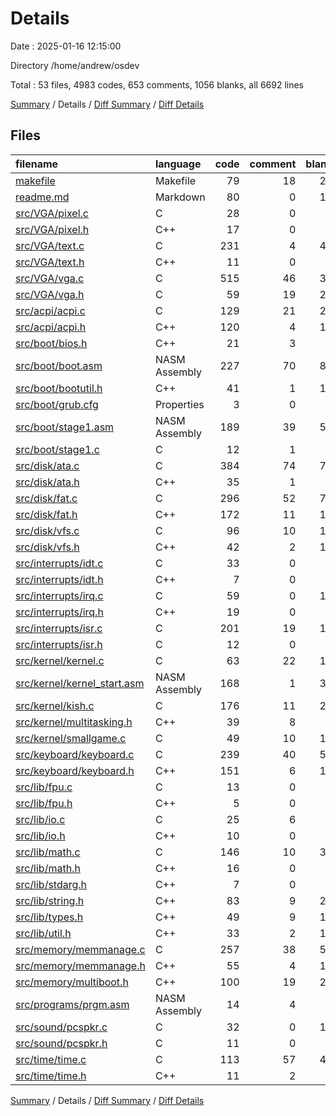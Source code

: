 # Details

Date : 2025-01-16 12:15:00

Directory /home/andrew/osdev

Total : 53 files,  4983 codes, 653 comments, 1056 blanks, all 6692 lines

[Summary](results.md) / Details / [Diff Summary](diff.md) / [Diff Details](diff-details.md)

## Files
| filename | language | code | comment | blank | total |
| :--- | :--- | ---: | ---: | ---: | ---: |
| [makefile](/makefile) | Makefile | 79 | 18 | 24 | 121 |
| [readme.md](/readme.md) | Markdown | 80 | 0 | 16 | 96 |
| [src/VGA/pixel.c](/src/VGA/pixel.c) | C | 28 | 0 | 5 | 33 |
| [src/VGA/pixel.h](/src/VGA/pixel.h) | C++ | 17 | 0 | 8 | 25 |
| [src/VGA/text.c](/src/VGA/text.c) | C | 231 | 4 | 42 | 277 |
| [src/VGA/text.h](/src/VGA/text.h) | C++ | 11 | 0 | 8 | 19 |
| [src/VGA/vga.c](/src/VGA/vga.c) | C | 515 | 46 | 33 | 594 |
| [src/VGA/vga.h](/src/VGA/vga.h) | C | 59 | 19 | 25 | 103 |
| [src/acpi/acpi.c](/src/acpi/acpi.c) | C | 129 | 21 | 27 | 177 |
| [src/acpi/acpi.h](/src/acpi/acpi.h) | C++ | 120 | 4 | 18 | 142 |
| [src/boot/bios.h](/src/boot/bios.h) | C++ | 21 | 3 | 8 | 32 |
| [src/boot/boot.asm](/src/boot/boot.asm) | NASM Assembly | 227 | 70 | 85 | 382 |
| [src/boot/bootutil.h](/src/boot/bootutil.h) | C++ | 41 | 1 | 17 | 59 |
| [src/boot/grub.cfg](/src/boot/grub.cfg) | Properties | 3 | 0 | 0 | 3 |
| [src/boot/stage1.asm](/src/boot/stage1.asm) | NASM Assembly | 189 | 39 | 59 | 287 |
| [src/boot/stage1.c](/src/boot/stage1.c) | C | 12 | 1 | 3 | 16 |
| [src/disk/ata.c](/src/disk/ata.c) | C | 384 | 74 | 71 | 529 |
| [src/disk/ata.h](/src/disk/ata.h) | C++ | 35 | 1 | 9 | 45 |
| [src/disk/fat.c](/src/disk/fat.c) | C | 296 | 52 | 71 | 419 |
| [src/disk/fat.h](/src/disk/fat.h) | C++ | 172 | 11 | 16 | 199 |
| [src/disk/vfs.c](/src/disk/vfs.c) | C | 96 | 10 | 18 | 124 |
| [src/disk/vfs.h](/src/disk/vfs.h) | C++ | 42 | 2 | 15 | 59 |
| [src/interrupts/idt.c](/src/interrupts/idt.c) | C | 33 | 0 | 6 | 39 |
| [src/interrupts/idt.h](/src/interrupts/idt.h) | C++ | 7 | 0 | 4 | 11 |
| [src/interrupts/irq.c](/src/interrupts/irq.c) | C | 59 | 0 | 11 | 70 |
| [src/interrupts/irq.h](/src/interrupts/irq.h) | C++ | 19 | 0 | 7 | 26 |
| [src/interrupts/isr.c](/src/interrupts/isr.c) | C | 201 | 19 | 15 | 235 |
| [src/interrupts/isr.h](/src/interrupts/isr.h) | C | 12 | 0 | 4 | 16 |
| [src/kernel/kernel.c](/src/kernel/kernel.c) | C | 63 | 22 | 17 | 102 |
| [src/kernel/kernel\_start.asm](/src/kernel/kernel_start.asm) | NASM Assembly | 168 | 1 | 30 | 199 |
| [src/kernel/kish.c](/src/kernel/kish.c) | C | 176 | 11 | 29 | 216 |
| [src/kernel/multitasking.h](/src/kernel/multitasking.h) | C++ | 39 | 8 | 9 | 56 |
| [src/kernel/smallgame.c](/src/kernel/smallgame.c) | C | 49 | 10 | 12 | 71 |
| [src/keyboard/keyboard.c](/src/keyboard/keyboard.c) | C | 239 | 40 | 50 | 329 |
| [src/keyboard/keyboard.h](/src/keyboard/keyboard.h) | C++ | 151 | 6 | 18 | 175 |
| [src/lib/fpu.c](/src/lib/fpu.c) | C | 13 | 0 | 2 | 15 |
| [src/lib/fpu.h](/src/lib/fpu.h) | C++ | 5 | 0 | 2 | 7 |
| [src/lib/io.c](/src/lib/io.c) | C | 25 | 6 | 6 | 37 |
| [src/lib/io.h](/src/lib/io.h) | C++ | 10 | 0 | 3 | 13 |
| [src/lib/math.c](/src/lib/math.c) | C | 146 | 10 | 35 | 191 |
| [src/lib/math.h](/src/lib/math.h) | C++ | 16 | 0 | 4 | 20 |
| [src/lib/stdarg.h](/src/lib/stdarg.h) | C++ | 7 | 0 | 5 | 12 |
| [src/lib/string.h](/src/lib/string.h) | C++ | 83 | 9 | 25 | 117 |
| [src/lib/types.h](/src/lib/types.h) | C++ | 49 | 9 | 14 | 72 |
| [src/lib/util.h](/src/lib/util.h) | C++ | 33 | 2 | 13 | 48 |
| [src/memory/memmanage.c](/src/memory/memmanage.c) | C | 257 | 38 | 53 | 348 |
| [src/memory/memmanage.h](/src/memory/memmanage.h) | C++ | 55 | 4 | 11 | 70 |
| [src/memory/multiboot.h](/src/memory/multiboot.h) | C++ | 100 | 19 | 26 | 145 |
| [src/programs/prgm.asm](/src/programs/prgm.asm) | NASM Assembly | 14 | 4 | 4 | 22 |
| [src/sound/pcspkr.c](/src/sound/pcspkr.c) | C | 32 | 0 | 10 | 42 |
| [src/sound/pcspkr.h](/src/sound/pcspkr.h) | C | 11 | 0 | 3 | 14 |
| [src/time/time.c](/src/time/time.c) | C | 113 | 57 | 45 | 215 |
| [src/time/time.h](/src/time/time.h) | C++ | 11 | 2 | 5 | 18 |

[Summary](results.md) / Details / [Diff Summary](diff.md) / [Diff Details](diff-details.md)